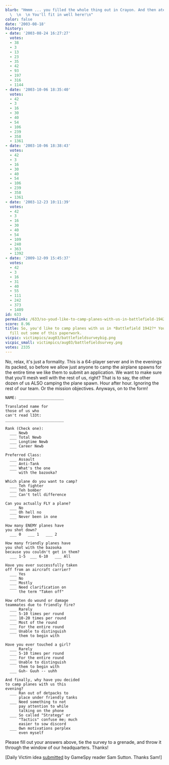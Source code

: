 ```yaml
---
blurb: "Hmmm ... you filled the whole thing out in Crayon. And then ate the crayon.\
  \  \n  \n You'll fit in well here!\n"
color: false
date: '2003-08-18'
history:
- date: '2003-08-24 16:27:27'
  votes:
  - 38
  - 3
  - 13
  - 23
  - 35
  - 42
  - 93
  - 197
  - 316
  - 1144
- date: '2003-10-06 18:35:40'
  votes:
  - 42
  - 3
  - 16
  - 30
  - 40
  - 54
  - 106
  - 239
  - 358
  - 1361
- date: '2003-10-06 18:38:43'
  votes:
  - 42
  - 3
  - 16
  - 30
  - 40
  - 54
  - 106
  - 239
  - 358
  - 1361
- date: '2003-12-23 10:11:39'
  votes:
  - 42
  - 3
  - 16
  - 30
  - 40
  - 54
  - 109
  - 240
  - 363
  - 1392
- date: '2009-12-09 15:45:37'
  votes:
  - 42
  - 3
  - 16
  - 31
  - 40
  - 55
  - 111
  - 242
  - 373
  - 1409
id: 633
permalink: /633/so-youd-like-to-camp-planes-with-us-in-battlefield-1942-youll-have-to-fill-out-some-of-this-paperwork/
score: 8.96
title: So, you'd like to camp planes with us in *Battlefield 1942?* You'll have to
  fill out some of this paperwork.
vicpic: victimpics/aug03/battlefieldsurveybig.png
vicpic_small: victimpics/aug03/battlefieldsurvey.png
votes: 2335
---
```


No, relax, it's just a formality. This is a 64-player server and in the
evenings its packed, so before we allow just anyone to camp the airplane
spawns for the entire time we like them to submit an application. We
want to make sure that you'll mesh well with the rest of us, right? That
is to say, the other dozen of us ALSO camping the plane spawn. Hour
after hour. Ignoring the rest of our team. Or the mission objectives.
Anyways, on to the form!

    NAME: ____________________

    Translated name for
    those of us who 
    can't read l33t:
    __________________________

    Rank (Check one):
      ___ Newb
      ___ Total Newb
      ___ Longtime Newb
      ___ Career Newb

    Preferred Class:
      ___ Assault
      ___ Anti-Tank
      ___ What's the one
          with the bazooka?

    Which plane do you want to camp?
      ___ Teh fighter
      ___ Teh bomber
      ___ Can't tell difference

    Can you actually FLY a plane?
      ___ No
      ___ Oh hell no
      ___ Never been in one

    How many ENEMY planes have
    you shot down?
      ___ 0   ___ 1   ___ 2

    How many friendly planes have
    you shot with the bazooka
    because you couldn't get in them?
      ___ 1-5  ___ 6-10   ___ All

    Have you ever successfully taken
    off from an aircraft carrier?
      ___ Yes
      ___ No
      ___ Mostly
      ___ Need clarification on 
          the term "Taken off"

    How often do wound or damage 
    teammates due to friendly fire?
      ___ Rarely
      ___ 5-10 times per round
      ___ 10-20 times per round
      ___ Most of the round
      ___ For the entire round
      ___ Unable to distinguish 
          them to begin with

    Have you ever touched a girl?
      ___ Rarely
      ___ 5-10 times per round
      ___ For the entire round
      ___ Unable to distinguish 
          them to begin with
      ___ Guh- Guuh -- uuhh

    And finally, why have you decided
    to camp planes with us this 
    evening?
      ___ Ran out of detpacks to
          place under friendly tanks
      ___ Need something to not
          pay attention to while
          talking on the phone
      ___ So called "Strategy" or 
          "Tactics" confuse me; much 
          easier to sow discord
      ___ Own motivations perplex
          even myself

Please fill out your answers above, tie the survey to a grenade, and
throw it through the window of our headquarters. Thanks!

\[Daily Victim idea
[submitted](https://web.archive.org/web/20030818000000/http://feedback.gamespy.com/)
by GameSpy reader Sam Sutton. Thanks Sam!\]